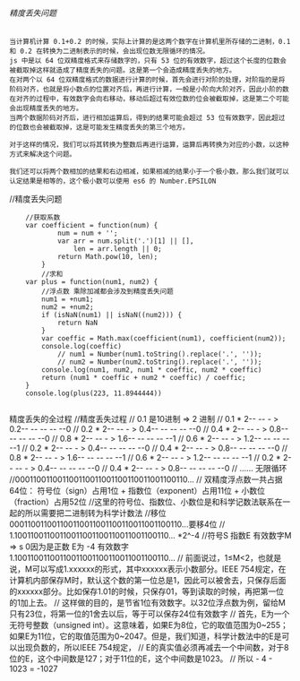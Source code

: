 ######  精度丢失问题

```
当计算机计算 0.1+0.2 的时候，实际上计算的是这两个数字在计算机里所存储的二进制，0.1 和 0.2 在转换为二进制表示的时候，会出现位数无限循环的情况。
js 中是以 64 位双精度格式来存储数字的，只有 53 位的有效数字，超过这个长度的位数会被截取掉这样就造成了精度丢失的问题。这是第一个会造成精度丢失的地方。
在对两个以 64 位双精度格式的数据进行计算的时候，首先会进行对阶的处理，对阶指的是将阶码对齐，也就是将小数点的位置对齐后，再进行计算，一般是小阶向大阶对齐，因此小阶的数在对齐的过程中，有效数字会向右移动，移动后超过有效位数的位会被截取掉，这是第二个可能会出现精度丢失的地方。
当两个数据阶码对齐后，进行相加运算后，得到的结果可能会超过 53 位有效数字，因此超过的位数也会被截取掉，这是可能发生精度丢失的第三个地方。

对于这样的情况，我们可以将其转换为整数后再进行运算，运算后再转换为对应的小数，以这种方式来解决这个问题。

我们还可以将两个数相加的结果和右边相减，如果相减的结果小于一个极小数，那么我们就可以认定结果是相等的，这个极小数可以使用 es6 的 Number.EPSILON
```
 //精度丢失问题

        //获取系数
        var coefficient = function(num) {
                num = num + '';
                var arr = num.split('.')[1] || [],
                    len = arr.length || 0;
                return Math.pow(10, len);
            }
            //求和
        var plus = function(num1, num2) {
            //浮点数 乘除加减都会涉及到精度丢失问题
            num1 = +num1;
            num2 = +num2;
            if (isNaN(num1) || isNaN((num2))) {
                return NaN
            }
            var coeffic = Math.max(coefficient(num1), coefficient(num2));
            console.log(coeffic)
                // num1 = Number(num1.toString().replace('.', ''));
                // num2 = Number(num2.toString().replace('.', ''));
            console.log(num1, num2, num1 * coeffic, num2 * coeffic)
            return (num1 * coeffic + num2 * coeffic) / coeffic;
        }
        console.log(plus(223, 11.8944444))
```

```
精度丢失的全过程
  //精度丢失过程
        // 0.1 是10进制 => 2 进制
        // 0.1 * 2-- -- - > 0.2-- -- -- -- --0
        // 0.2 * 2-- -- - > 0.4-- -- -- -- --0
        // 0.4 * 2-- -- - > 0.8-- -- -- -- --0
        // 0.8 * 2-- -- - > 1.6-- -- -- -- --1
        // 0.6 * 2-- -- - > 1.2-- -- -- -- --1
        // 0.2 * 2-- -- - > 0.4-- -- -- -- --0
        // 0.4 * 2-- -- - > 0.8-- -- -- -- --0
        // 0.8 * 2-- -- - > 1.6-- -- -- -- --1
        // 0.6 * 2-- -- - > 1.2-- -- -- -- --1
        // 0.2 * 2-- -- - > 0.4-- -- -- -- --0
        // 0.4 * 2-- -- - > 0.8-- -- -- -- --0
        // ...... 无限循环   
        //000110011001100110011001100110011001100110... 
        // 双精度浮点数一共占据64位： 符号位（sign）占用1位 + 指数位（exponent）占用11位 + 小数位（fraction）占用52位
        //这里的符号位、指数位、小数位是和科学记数法联系在一起的所以需要把二进制转为科学计数法
        //移位  000110011001100110011001100110011001100110...要移4位
        // 1.10011001100110011001100110011001100110... *2^-4
        //符号S  指数E 有效数字M  =>  s 0因为是正数 E为 -4  有效数字 1.10011001100110011001100110011001100110...
        // 前面说过，1≤M<2，也就是说，M可以写成1.xxxxxx的形式，其中xxxxxx表示小数部分。IEEE 754规定，在计算机内部保存M时，默认这个数的第一位总是1，因此可以被舍去，只保存后面的xxxxxx部分。比如保存1.01的时候，只保存01，等到读取的时候，再把第一位的1加上去。
        // 这样做的目的，是节省1位有效数字。以32位浮点数为例，留给M只有23位，将第一位的1舍去以后，等于可以保存24位有效数字
        // 首先，E为一个无符号整数（unsigned int）。这意味着，如果E为8位，它的取值范围为0~255；如果E为11位，它的取值范围为0~2047。但是，我们知道，科学计数法中的E是可以出现负数的，所以IEEE 754规定，
        // E的真实值必须再减去一个中间数，对于8位的E，这个中间数是127；对于11位的E，这个中间数是1023。
        // 所以 - 4 - 1023 = -1027
```